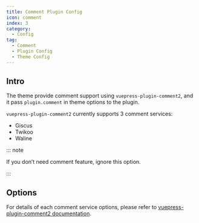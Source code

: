 ```yaml
---
title: Comment Plugin Config
icon: comment
index: 3
category:
  - Config
tag:
  - Comment
  - Plugin Config
  - Theme Config
---
```


## Intro

The theme provide comment support using `vuepress-plugin-comment2`, and it pass `plugin.comment` in theme options to the plugin.

`vuepress-plugin-comment2` currently supports 3 comment services:

- Giscus
- Twikoo
- Waline

::: note

If you don’t need comment feature, ignore this option.

:::

## Options

For details of each comment service options, please refer to [vuepress-plugin-comment2 documentation][comment-config].

[comment-config]: https://vuepress-theme-hope.github.io/v2/comment/config/
